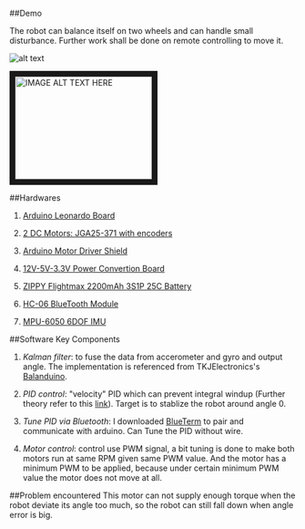 ##Demo

The robot can balance itself on two wheels and can handle small disturbance. Further work shall be done on remote controlling to move it.

![alt text][robot_pic]

[robot_pic]: https://github.com/xeonqq/balance_robot/robot_selfie.jpg "Robot Selfie"

<a href="https://youtu.be/sWVQpQ8RNGM
" target="_blank"><img src="https://i.ytimg.com/vi/sWVQpQ8RNGM/2.jpg?time=1439640081480" 
alt="IMAGE ALT TEXT HERE" width="240" height="180" border="10" /></a>

##Hardwares
1. [Arduino Leonardo Board](https://www.arduino.cc/en/Main/ArduinoBoardLeonardo)

2. [2 DC Motors: JGA25-371 with encoders](http://world.taobao.com/item/40496339515.htm?fromSite=main&spm=a1z0d.6639537.1997196601.413.U9SqEj)

3. [Arduino Motor Driver Shield](http://world.taobao.com/item/20695931042.htm?fromSite=main&spm=a1z0d.6639537.1997196601.4.U9SqEj)

4. [12V-5V-3.3V Power Convertion Board](http://item.taobao.com/item.htm?spm=a312a.7700846.9.323.7gA2vL&id=35296225045&_u=f3e5nn585ef)

5. [ZIPPY Flightmax 2200mAh 3S1P 25C Battery](http://www.hobbyking.com/hobbyking/store/__38109__ZIPPY_Flightmax_2200mAh_3S1P_25C_EU_Warehouse_.html)

6. [HC-06 BlueTooth Module](http://item.taobao.com/item.htm?spm=a312a.7700846.9.121.rql2Wm&id=19087365613&_u=f3e5nn58d41)

7. [MPU-6050 6DOF IMU](https://detail.tmall.com/item.htm?id=18635718636&toSite=main)

##Software Key Components
1. *Kalman filter*: to fuse the data from accerometer and gyro and output angle. The implementation is referenced from TKJElectronics's [Balanduino](https://github.com/TKJElectronics/KalmanFilter).

2. *PID control*: "velocity" PID which can prevent integral windup (Further theory refer to this [link](http://lorien.ncl.ac.uk/ming/digicont/digimath/dpid1.htm)). Target is to stablize the robot around angle 0. 

3. *Tune PID via Bluetooth*: I downloaded [BlueTerm](https://play.google.com/store/apps/details?id=es.pymasde.blueterm&hl=en) to pair and communicate with arduino. Can Tune the PID without wire.

4. *Motor control*: control use PWM signal, a bit tuning is done to make both motors run at same RPM given same PWM value. And the motor has a minimum PWM to be applied, because under certain minimum PWM value the motor does not move at all.

##Problem encountered
This motor can not supply enough torque when the robot deviate its angle too much, so the robot can still fall down when angle error is big. 
